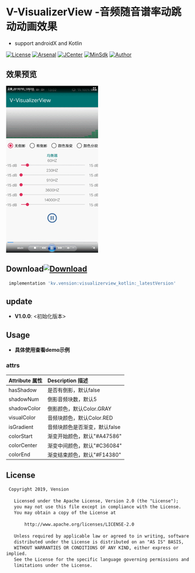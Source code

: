 # V-VisualizerView -音频随音谱率动跳动动画效果
* support androidX and Kotlin

[![License](https://img.shields.io/badge/License%20-Apache%202-337ab7.svg)](https://www.apache.org/licenses/LICENSE-2.0)
[![Arsenal](https://img.shields.io/badge/Arsenal%20-%20VisualizerView-4cae4c.svg)](https://android-arsenal.com/details/1/6001)
[![JCenter](https://api.bintray.com/packages/vension/vensionCenter/V-VisualizerView/images/download.svg)](https://bintray.com/vension/vensionCenter/V-VisualizerView/_latestVersion)
[![MinSdk](https://img.shields.io/badge/%20MinSdk%20-%2021%2B%20-f0ad4e.svg)](https://android-arsenal.com/api?level=21)
[![Author](https://img.shields.io/badge/Author-Vension-orange.svg?style=flat-square)](https://img.shields.io/badge/Author-Vension-orange.svg?style=flat-square)

## 效果预览
<p>
    <img src="preview/GIF.gif" style="width: 50%;"/>
</p>

## Download[![Download](https://api.bintray.com/packages/vension/vensionCenter/V-VisualizerView/images/download.svg)](https://bintray.com/vension/vensionCenter/V-VisualizerView/_latestVersion)
``` gradle
 implementation 'kv.vension:visualizerview_kotlin:_latestVersion'
```

## update
* **V1.0.0**: <初始化版本>

## Usage

* **具体使用查看demo示例**

### attrs

| Attribute 属性         | Description 描述 |
|:---				    |:---|
| hasShadow             | 是否有倒影，默认false      |
| shadowNum             | 倒影音频块数，默认5         |
| shadowColor           | 倒影颜色，默认Color.GRAY    |
| visualColor           | 音频块颜色，默认Color.RED   |
| isGradient            | 音频块颜色是否渐变，默认false|
| colorStart            | 渐变开始颜色，默认"#A47586" |
| colorCenter           | 渐变中间颜色，默认"#C36084" |
| colorEnd              | 渐变结束颜色，默认"#F14380" |

## License
```
 Copyright 2019, Vension

   Licensed under the Apache License, Version 2.0 (the "License");
   you may not use this file except in compliance with the License.
   You may obtain a copy of the License at

       http://www.apache.org/licenses/LICENSE-2.0

   Unless required by applicable law or agreed to in writing, software
   distributed under the License is distributed on an "AS IS" BASIS,
   WITHOUT WARRANTIES OR CONDITIONS OF ANY KIND, either express or implied.
   See the License for the specific language governing permissions and
   limitations under the License.
```
